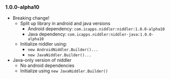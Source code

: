 ### 1.0.0-alpha10 ###

* Breaking change!
    * Split up library in android and java versions
        * Android dependency: `com.icapps.niddler:niddler:1.0.0-alpha10`
        * Java dependency: `com.icapps.niddler:niddler-java:1.0.0-alpha10`
    * Initialize niddler using:
        * `new AndroidNiddler.Builder()...`
        * `new JavaNiddler.Builder()...`
* Java-only version of niddler
    * No android dependencies
    * Initialize using `new JavaNiddler.Builder()`
